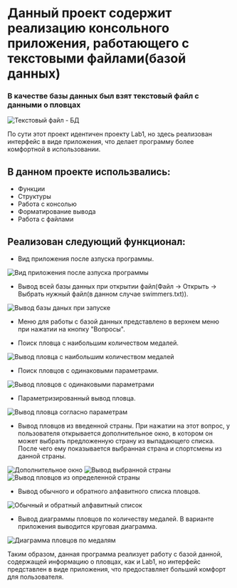 # Данный проект содержит реализацию консольного приложения, работающего с текстовыми файлами(базой данных)

### В качестве базы данных был взят текстовый файл с данными о пловцах

![Текстовый файл - БД](img/bd1.jpg)

По сути этот проект идентичен проекту Lab1, но здесь реализован интерфейс в виде приложения, что делает программу
более комфортной в использовании.

## В данном проекте использвались:
  * Функции 
  * Структуры
  * Работа с консолью
  * Форматирование вывода 
  * Работа с файлами

## Реализован следующий функционал:
  * Вид приложения после азпуска программы.

  ![Вид приложения после азпуска программы](img/1.jpg)

  * Вывод всей базы данных при открытии файл(Файл -> Открыть -> Выбрать нужный файл(в данном случае swimmers.txt)).

  ![Вывод базы даных при запуске](img/2.jpg)

  * Меню для работы с базой данных представлено в верхнем меню при нажатии на кнопку "Вопросы".

  * Поиск пловца с наибольшим количеством медалей.

  ![Вывод пловца с наибольшим количеством медалей](img/3.jpg)

  * Поиск пловцов с одинаковыми параметрами.

  ![Вывод пловцов с одинаковыми параметрами](img/4.jpg)
  
  * Параметризированный вывод пловца.

  ![Вывод пловца согласно параметрам](img/5.jpg)

  * Вывод пловцов из введенной страны. При нажатии на этот вопрос, у пользователя открывается дополнительное окно,
  в котором он может выбрать предложенную страну из выпадающего списка. После чего ему показывается выбранная страна
  и спортсмены из данной страны.

  ![Дополнительное окно](img/6.jpg)
  ![Вывод выбранной страны](img/7.jpg)
  ![Вывод пловцов из определенной страны](img/8.jpg)

  * Вывод обычного и обратного алфавитного списка пловцов.

  ![Обычный и обратный алфавитный список](img/9.jpg)

  * Вывод диаграммы пловцов по количеству медалей. В варианте приложения выводится круговая диаграмма.

  ![Диаграмма пловцов по медалям](img/10.jpg)

Таким образом, данная программа реализует работу с базой данной, содержащей информацию о пловцах, как и Lab1,
но интерфейс представлен в виде приложения, что предоставляет больший комфорт для пользователя.